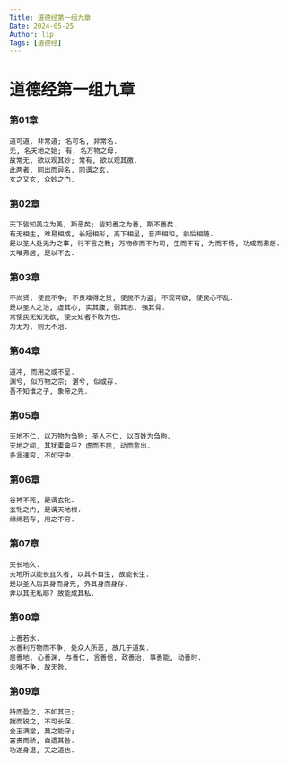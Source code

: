 ```yaml
---
Title: 道德经第一组九章
Date: 2024-05-25
Author: lip
Tags: [道德经]
---
```


# 道德经第一组九章

### 第01章
```
道可道, 非常道; 名可名, 非常名.
无, 名天地之始; 有, 名万物之母.
故常无, 欲以观其妙; 常有, 欲以观其徼.
此两者, 同出而异名, 同谓之玄.
玄之又玄, 众妙之门.
```

### 第02章
```
天下皆知美之为美, 斯恶矣; 皆知善之为善, 斯不善矣.
有无相生, 难易相成, 长短相形, 高下相呈, 音声相和, 前后相随.
是以圣人处无为之事, 行不言之教; 万物作而不为司, 生而不有, 为而不恃, 功成而弗居.
夫唯弗居, 是以不去.
```

### 第03章
```
不尚贤, 使民不争; 不贵难得之货, 使民不为盗; 不现可欲, 使民心不乱.
是以圣人之治, 虚其心, 实其腹, 弱其志, 强其骨.
常使民无知无欲, 使夫知者不敢为也.
为无为, 则无不治.
```

### 第04章
```
道冲, 而用之或不呈.
渊兮, 似万物之宗; 湛兮, 似或存.
吾不知谁之子, 象帝之先.
```

### 第05章
```
天地不仁, 以万物为刍狗; 圣人不仁, 以百姓为刍狗.
天地之间, 其犹橐龠乎? 虚而不屈, 动而愈出.
多言速穷, 不如守中.
```

### 第06章
```
谷神不死, 是谓玄牝.
玄牝之门, 是谓天地根.
绵绵若存, 用之不穷.
```

### 第07章
```
天长地久.
天地所以能长且久者, 以其不自生, 故能长生.
是以圣人后其身而身先, 外其身而身存.
非以其无私耶? 故能成其私.
```

### 第08章
```
上善若水.
水善利万物而不争, 处众人所恶, 故几于道矣.
居善地, 心善渊, 与善仁, 言善信, 政善治, 事善能, 动善时.
夫唯不争, 故无咎.
```

### 第09章
```
持而盈之, 不如其已;
揣而锐之, 不可长保.
金玉满堂, 莫之能守;
富贵而骄, 自遗其咎.
功遂身退, 天之道也.
```

